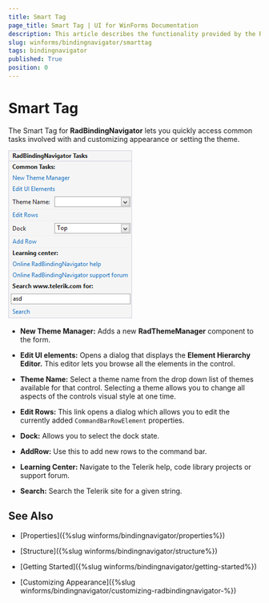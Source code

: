 ```yaml
---
title: Smart Tag
page_title: Smart Tag | UI for WinForms Documentation
description: This article describes the functionality provided by the RadBindingNavigator smart tag.
slug: winforms/bindingnavigator/smarttag
tags: bindingnavigator
published: True
position: 0
---
```


# Smart Tag

The Smart Tag for __RadBindingNavigator__ lets you quickly access common tasks involved with and customizing appearance or setting the theme.

![bindingnavigator-smart-tag001.png](images/bindingnavigator-smart-tag001.png) 

* __New Theme Manager:__ Adds a new __RadThemeManager__ component to the form.

* __Edit UI elements:__ Opens a dialog that displays the __Element Hierarchy Editor.__ This editor lets you browse all the elements in the control.

* __Theme Name:__ Select a theme name from the drop down list of themes available for that control. Selecting a theme allows you to change all aspects of the controls visual style at one time.

* __Edit Rows:__ This link opens a dialog which allows you to edit the currently added `CommandBarRowElement` properties.

* __Dock:__ Allows you to select the dock state.
* __AddRow:__ Use this to add new rows to the command bar.
* __Learning Center:__ Navigate to the Telerik help, code library projects or support forum.

* __Search:__ Search the Telerik site for a given string.

## See Also

* [Properties]({%slug winforms/bindingnavigator/properties%})

* [Structure]({%slug winforms/bindingnavigator/structure%})

* [Getting Started]({%slug winforms/bindingnavigator/getting-started%})

*  [Customizing Appearance]({%slug winforms/bindingnavigator/customizing-radbindingnavigator-%})

